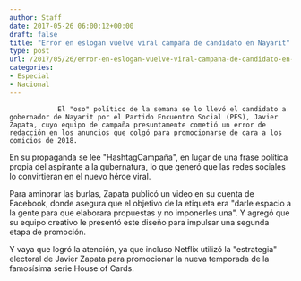 ```yaml
---
author: Staff
date: 2017-05-26 06:00:12+00:00
draft: false
title: "Error en eslogan vuelve viral campaña de candidato en Nayarit"
type: post
url: /2017/05/26/error-en-eslogan-vuelve-viral-campana-de-candidato-en-nayarit/
categories:
- Especial
- Nacional
---
```



				El "oso" político de la semana se lo llevó el candidato a gobernador de Nayarit por el Partido Encuentro Social (PES), Javier Zapata, cuyo equipo de campaña presuntamente cometió un error de redacción en los anuncios que colgó para promocionarse de cara a los comicios de 2018.

En su propaganda se lee "HashtagCampaña", en lugar de una frase política propia del aspirante a la gubernatura, lo que generó que las redes sociales lo convirtieran en el nuevo héroe viral.

Para aminorar las burlas, Zapata publicó un video en su cuenta de Facebook, donde asegura que el objetivo de la etiqueta era "darle espacio a la gente para que elaborara propuestas y no imponerles una". Y agregó que su equipo creativo le presentó este diseño para impulsar una segunda etapa de promoción.

Y vaya que logró la atención, ya que incluso Netflix utilizó la "estrategia" electoral de Javier Zapata para promocionar la nueva temporada de la famosísima serie House of Cards.

		
